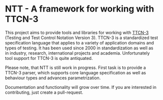 # NTT - A framework for working with TTCN-3 

This project aims to provide tools and libraries for working with
[TTCN-3](etsi-homepage) (Testing and Test Control Notation Version 3). TTCN-3 is
a standardized test specification language that applies to a variety of
application domains and types of testing. It has been used since 2000 in
standardization as well as in industry, research, international projects and
academia. Unfortunately tool support for TTCN-3 is quite antiquated.

[etsi-homepage]: http://www.ttcn-3.org/

Please note, that NTT is still work in progress. First task is to provide a
TTCN-3 parser, which supports core language specification as well as behaviour
types and advances parametrization.

Documentation and functionality will grow over time. If you are interested in
contributing, just create a pull-request.


